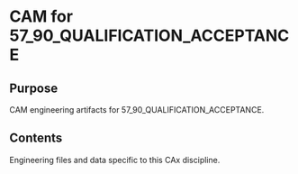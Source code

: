 # CAM for 57_90_QUALIFICATION_ACCEPTANCE

## Purpose
CAM engineering artifacts for 57_90_QUALIFICATION_ACCEPTANCE.

## Contents
Engineering files and data specific to this CAx discipline.
